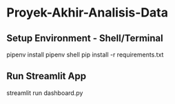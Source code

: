 # Proyek-Akhir-Analisis-Data
## Setup Environment - Shell/Terminal
pipenv install
pipenv shell
pip install -r requirements.txt

## Run Streamlit App
streamlit run dashboard.py
